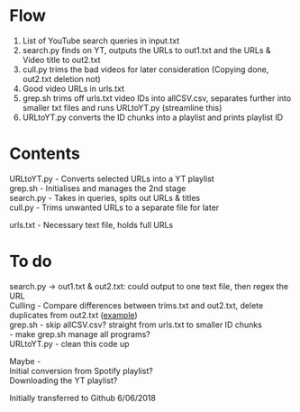 # Flow
1. List of YouTube search queries in input.txt
2. search.py finds on YT, outputs the URLs to out1.txt and the URLs & Video title to out2.txt
3. cull.py trims the bad videos for later consideration (Copying done, out2.txt deletion not)
4. Good video URLs in urls.txt
5. grep.sh trims off urls.txt video IDs into allCSV.csv, separates further into smaller txt files and runs URLtoYT.py (streamline this)
6. URLtoYT.py converts the ID chunks into a playlist and prints playlist ID


# Contents
URLtoYT.py - Converts selected URLs into a YT playlist  
grep.sh - Initialises and manages the 2nd stage  
search.py - Takes in queries, spits out URLs & titles  
cull.py - Trims unwanted URLs to a separate file for later

urls.txt - Necessary text file, holds full URLs

# To do
search.py -> out1.txt & out2.txt: could output to one text file, then regex the URL  
Culling - Compare differences between trims.txt and out2.txt, delete duplicates from out2.txt ([example](https://stackoverflow.com/questions/7537099/comparing-two-text-files-and-remove-duplicates-in-python))  
grep.sh - skip allCSV.csv? straight from urls.txt to smaller ID chunks  
        - make grep.sh manage all programs?  
URLtoYT.py - clean this code up


Maybe -  
Initial conversion from Spotify playlist?  
Downloading the YT playlist?



Initially transferred to Github 6/06/2018
